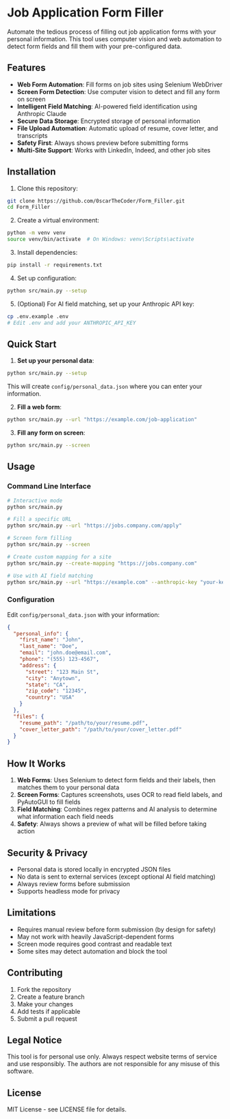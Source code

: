 # Job Application Form Filler

Automate the tedious process of filling out job application forms with your personal information. This tool uses computer vision and web automation to detect form fields and fill them with your pre-configured data.

## Features

- **Web Form Automation**: Fill forms on job sites using Selenium WebDriver
- **Screen Form Detection**: Use computer vision to detect and fill any form on screen
- **Intelligent Field Matching**: AI-powered field identification using Anthropic Claude
- **Secure Data Storage**: Encrypted storage of personal information
- **File Upload Automation**: Automatic upload of resume, cover letter, and transcripts
- **Safety First**: Always shows preview before submitting forms
- **Multi-Site Support**: Works with LinkedIn, Indeed, and other job sites

## Installation

1. Clone this repository:
```bash
git clone https://github.com/0scarTheCoder/Form_Filler.git
cd Form_Filler
```

2. Create a virtual environment:
```bash
python -m venv venv
source venv/bin/activate  # On Windows: venv\Scripts\activate
```

3. Install dependencies:
```bash
pip install -r requirements.txt
```

4. Set up configuration:
```bash
python src/main.py --setup
```

5. (Optional) For AI field matching, set up your Anthropic API key:
```bash
cp .env.example .env
# Edit .env and add your ANTHROPIC_API_KEY
```

## Quick Start

1. **Set up your personal data**:
```bash
python src/main.py --setup
```
This will create `config/personal_data.json` where you can enter your information.

2. **Fill a web form**:
```bash
python src/main.py --url "https://example.com/job-application"
```

3. **Fill any form on screen**:
```bash
python src/main.py --screen
```

## Usage

### Command Line Interface

```bash
# Interactive mode
python src/main.py

# Fill a specific URL
python src/main.py --url "https://jobs.company.com/apply"

# Screen form filling
python src/main.py --screen

# Create custom mapping for a site
python src/main.py --create-mapping "https://jobs.company.com"

# Use with AI field matching
python src/main.py --url "https://example.com" --anthropic-key "your-key"
```

### Configuration

Edit `config/personal_data.json` with your information:

```json
{
  "personal_info": {
    "first_name": "John",
    "last_name": "Doe",
    "email": "john.doe@email.com",
    "phone": "(555) 123-4567",
    "address": {
      "street": "123 Main St",
      "city": "Anytown",
      "state": "CA",
      "zip_code": "12345",
      "country": "USA"
    }
  },
  "files": {
    "resume_path": "/path/to/your/resume.pdf",
    "cover_letter_path": "/path/to/your/cover_letter.pdf"
  }
}
```

## How It Works

1. **Web Forms**: Uses Selenium to detect form fields and their labels, then matches them to your personal data
2. **Screen Forms**: Captures screenshots, uses OCR to read field labels, and PyAutoGUI to fill fields
3. **Field Matching**: Combines regex patterns and AI analysis to determine what information each field needs
4. **Safety**: Always shows a preview of what will be filled before taking action

## Security & Privacy

- Personal data is stored locally in encrypted JSON files
- No data is sent to external services (except optional AI field matching)
- Always review forms before submission
- Supports headless mode for privacy

## Limitations

- Requires manual review before form submission (by design for safety)
- May not work with heavily JavaScript-dependent forms
- Screen mode requires good contrast and readable text
- Some sites may detect automation and block the tool

## Contributing

1. Fork the repository
2. Create a feature branch
3. Make your changes
4. Add tests if applicable
5. Submit a pull request

## Legal Notice

This tool is for personal use only. Always respect website terms of service and use responsibly. The authors are not responsible for any misuse of this software.

## License

MIT License - see LICENSE file for details.
